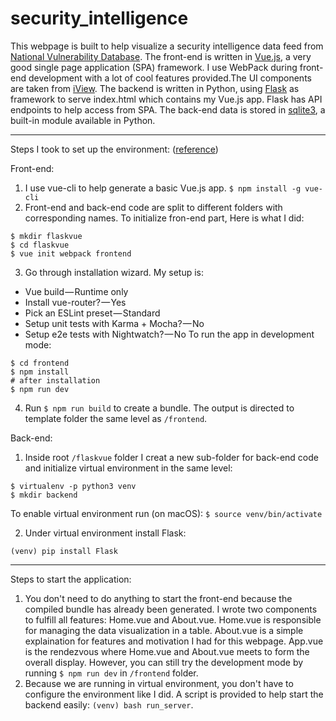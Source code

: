 # security_intelligence
This webpage is built to help visualize a security intelligence data feed from [National Vulnerability Database](https://nvd.nist.gov/vuln/data-feeds). The front-end is written in [Vue.js](https://vuejs.org/v2/guide/index.html), a very good single page application (SPA) framework. I use WebPack during front-end development with a lot of cool features provided.The UI components are taken from [iView](https://www.iviewui.com/). The backend is written in Python, using [Flask](http://flask.pocoo.org/) as framework to serve index.html which contains my Vue.js app. Flask has API endpoints to help access from SPA. The back-end data is stored in [sqlite3](https://docs.python.org/2/library/sqlite3.html), a built-in module available in Python.

------------------------------------------------------------------------------------------------------------------------

Steps I took to set up the environment: ([reference](https://codeburst.io/full-stack-single-page-application-with-vue-js-and-flask-b1e036315532))

Front-end:
1. I use vue-cli to help generate a basic Vue.js app. 
```$ npm install -g vue-cli```
2. Front-end and back-end code are split to different folders with corresponding names. To initialize fron-end part, Here is what I did:
```
$ mkdir flaskvue
$ cd flaskvue
$ vue init webpack frontend
```
3. Go through installation wizard. My setup is:
* Vue build — Runtime only
* Install vue-router? — Yes
* Pick an ESLint preset — Standard
* Setup unit tests with Karma + Mocha? — No
* Setup e2e tests with Nightwatch? — No
To run the app in development mode:
```
$ cd frontend
$ npm install
# after installation
$ npm run dev
```
 
4. Run `$ npm run build` to create a bundle. The output is directed to template folder the same level as `/frontend`.


Back-end:
1. Inside root `/flaskvue` folder I creat a new sub-folder for back-end code and initialize virtual environment in the same level:
```
$ virtualenv -p python3 venv
$ mkdir backend
```
To enable virtual environment run (on macOS):
```$ source venv/bin/activate```

2. Under virtual environment install Flask:
```
(venv) pip install Flask
```

------------------------------------------------------------------------------------------------------------------------

Steps to start the application:

1. You don't need to do anything to start the front-end because the compiled bundle has already been generated. I wrote two components to fulfill all features: Home.vue and About.vue. Home.vue is responsible for managing the data visualization in a table. About.vue is a simple explaination for features and motivation I had for this webpage. App.vue is the rendezvous where Home.vue and About.vue meets to form the overall display. However, you can still try the development mode by running `$ npm run dev` in `/frontend` folder.
2. Because we are running in virtual environment, you don't have to configure the environment like I did. A script is provided to help start the backend easily:
`(venv) bash run_server`.

